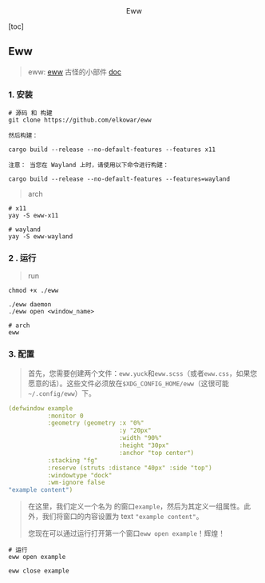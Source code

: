 <center>Eww</center>







[toc]





## Eww

> eww: [eww](https://github.com/elkowar/eww) 古怪的小部件 [doc](https://elkowar.github.io/eww/)





### 1. 安装

```shell
# 源码 和 构建
git clone https://github.com/elkowar/eww

然后构建：

cargo build --release --no-default-features --features x11

注意： 当您在 Wayland 上时，请使用以下命令进行构建：

cargo build --release --no-default-features --features=wayland
```

> arch

```shell
# x11
yay -S eww-x11 

# wayland
yay -S eww-wayland
```







### 2 . 运行

> run

```shell
chmod +x ./eww

./eww daemon
./eww open <window_name>
```

```shell
# arch
eww 
```



### 3.  配置

> 首先，您需要创建两个文件：`eww.yuck`和`eww.scss`（或者`eww.css`，如果您愿意的话）。这些文件必须放在`$XDG_CONFIG_HOME/eww`（这很可能`~/.config/eww`）下。

```yaml
(defwindow example
           :monitor 0
           :geometry (geometry :x "0%"
                               :y "20px"
                               :width "90%"
                               :height "30px"
                               :anchor "top center")
           :stacking "fg"
           :reserve (struts :distance "40px" :side "top")
           :windowtype "dock"
           :wm-ignore false
"example content")

```

> 在这里，我们定义一个名为 的窗口`example`，然后为其定义一组属性。此外，我们将窗口的内容设置为 text `"example content"`。
>
> 您现在可以通过运行打开第一个窗口`eww open example`！辉煌！

```shell
# 运行
eww open example 

eww close example
```















